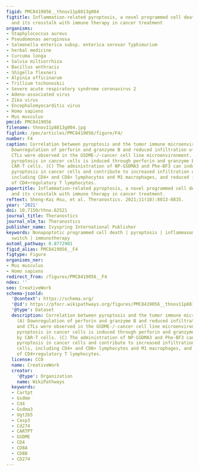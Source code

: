 ```yaml
---
figid: PMC8419056__thnov11p8813g004
figtitle: Inflammation-related pyroptosis, a novel programmed cell death pathway,
  and its crosstalk with immune therapy in cancer treatment
organisms:
- Staphylococcus aureus
- Pseudomonas aeruginosa
- Salmonella enterica subsp. enterica serovar Typhimurium
- herbal medicine
- Curcuma longa
- Salvia miltiorrhiza
- Bacillus anthracis
- Shigella flexneri
- Alpinia officinarum
- Trillium tschonoskii
- Severe acute respiratory syndrome coronavirus 2
- Adeno-associated virus
- Zika virus
- Encephalomyocarditis virus
- Homo sapiens
- Mus musculus
pmcid: PMC8419056
filename: thnov11p8813g004.jpg
figlink: /pmc/articles/PMC8419056/figure/F4/
number: F4
caption: Correlation between pyroptosis and the tumor immune microenvironment. (A)
  Downregulation of perforin and granzyme B and reduced infiltration of NK cells and
  CTLs were observed in the GSDME-/-cancer cell line microenvironment. (B) Caspase-3-mediated
  pyroptosis in cancer cells is induced through perforin and granzyme B secreted by
  CAR-T cells. (C) The administration of NP-GSDMA3 and Phe-BF3 can induce GSMDA3-mediated
  pyroptosis in cancer cells and contribute to increased infiltration of immune cells,
  including CD4+ and CD8+ lymphocytes and M1 macrophages, and reduced infiltration
  of CD4+regulatory T lymphocytes.
papertitle: Inflammation-related pyroptosis, a novel programmed cell death pathway,
  and its crosstalk with immune therapy in cancer treatment.
reftext: Sheng-Kai Hsu, et al. Theranostics. 2021;11(18):8813-8835.
year: '2021'
doi: 10.7150/thno.62521
journal_title: Theranostics
journal_nlm_ta: Theranostics
publisher_name: Ivyspring International Publisher
keywords: Nonapoptotic programmed cell death | pyroptosis | inflammasome | cell death
  switch | immunotherapy
automl_pathway: 0.8772901
figid_alias: PMC8419056__F4
figtype: Figure
organisms_ner:
- Mus musculus
- Homo sapiens
redirect_from: /figures/PMC8419056__F4
ndex: ''
seo: CreativeWork
schema-jsonld:
  '@context': https://schema.org/
  '@id': https://pfocr.wikipathways.org/figures/PMC8419056__thnov11p8813g004.html
  '@type': Dataset
  description: Correlation between pyroptosis and the tumor immune microenvironment.
    (A) Downregulation of perforin and granzyme B and reduced infiltration of NK cells
    and CTLs were observed in the GSDME-/-cancer cell line microenvironment. (B) Caspase-3-mediated
    pyroptosis in cancer cells is induced through perforin and granzyme B secreted
    by CAR-T cells. (C) The administration of NP-GSDMA3 and Phe-BF3 can induce GSMDA3-mediated
    pyroptosis in cancer cells and contribute to increased infiltration of immune
    cells, including CD4+ and CD8+ lymphocytes and M1 macrophages, and reduced infiltration
    of CD4+regulatory T lymphocytes.
  license: CC0
  name: CreativeWork
  creator:
    '@type': Organization
    name: WikiPathways
  keywords:
  - Cartpt
  - Gsdme
  - Cd4
  - Gsdma3
  - Ugt2b5
  - Casp3
  - Cd274
  - CARTPT
  - GSDME
  - CD4
  - CD8A
  - CD8B
  - CD274
---
```

